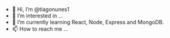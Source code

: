 - 👋 Hi, I’m @tiagonunes1
- 👀 I’m interested in ...
- 🌱 I’m currently learning React, Node, Express and MongoDB.
- 📫 How to reach me ...

<!---
tiagonunes1/tiagonunes1 is a ✨ special ✨ repository because its `README.md` (this file) appears on your GitHub profile.
You can click the Preview link to take a look at your changes.
--->
